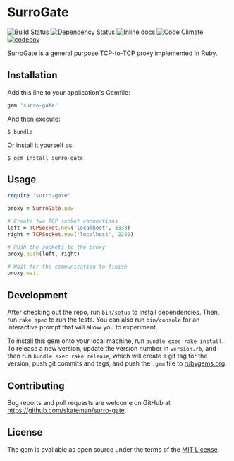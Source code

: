 # SurroGate

[![Build Status](https://travis-ci.org/skateman/surro-gate.svg?branch=master)](https://travis-ci.org/skateman/surro-gate)
[![Dependency Status](https://gemnasium.com/skateman/surro-gate.svg)](https://gemnasium.com/skateman/surro-gate)
[![Inline docs](http://inch-ci.org/github/skateman/surro-gate.svg?branch=master)](http://inch-ci.org/github/skateman/surro-gate)
[![Code Climate](https://codeclimate.com/github/skateman/surro-gate/badges/gpa.svg)](https://codeclimate.com/github/skateman/surro-gate)
[![codecov](https://codecov.io/gh/skateman/surro-gate/branch/master/graph/badge.svg)](https://codecov.io/gh/skateman/surro-gate)

SurroGate is a general purpose TCP-to-TCP proxy implemented in Ruby.

## Installation

Add this line to your application's Gemfile:

```ruby
gem 'surro-gate'
```

And then execute:

    $ bundle

Or install it yourself as:

    $ gem install surro-gate

## Usage

```ruby
require 'surro-gate'

proxy = SurroGate.new

# Create two TCP socket connections
left = TCPSocket.new('localhost', 3333)
right = TCPSocket.new('localhost', 2222)

# Push the sockets to the proxy
proxy.push(left, right)

# Wait for the communication to finish
proxy.wait

```

## Development

After checking out the repo, run `bin/setup` to install dependencies. Then, run `rake spec` to run the tests. You can also run `bin/console` for an interactive prompt that will allow you to experiment.

To install this gem onto your local machine, run `bundle exec rake install`. To release a new version, update the version number in `version.rb`, and then run `bundle exec rake release`, which will create a git tag for the version, push git commits and tags, and push the `.gem` file to [rubygems.org](https://rubygems.org).

## Contributing

Bug reports and pull requests are welcome on GitHub at https://github.com/skateman/surro-gate.


## License

The gem is available as open source under the terms of the [MIT License](http://opensource.org/licenses/MIT).

